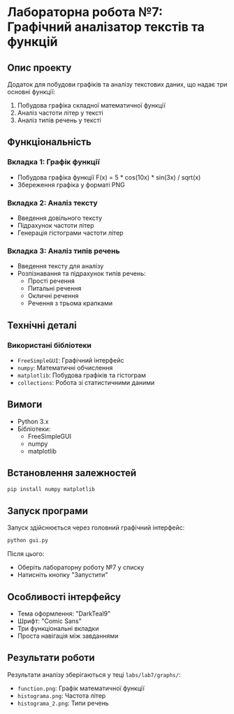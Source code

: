 # Лабораторна робота №7: Графічний аналізатор текстів та функцій

## Опис проекту
Додаток для побудови графіків та аналізу текстових даних, що надає три основні функції:
1. Побудова графіка складної математичної функції
2. Аналіз частоти літер у тексті
3. Аналіз типів речень у тексті

## Функціональність
### Вкладка 1: Графік функції
- Побудова графіка функції F(x) = 5 * cos(10x) * sin(3x) / sqrt(x)
- Збереження графіка у форматі PNG

### Вкладка 2: Аналіз тексту
- Введення довільного тексту
- Підрахунок частоти літер
- Генерація гістограми частоти літер

### Вкладка 3: Аналіз типів речень
- Введення тексту для аналізу
- Розпізнавання та підрахунок типів речень:
  - Прості речення
  - Питальні речення
  - Окличні речення
  - Речення з трьома крапками

## Технічні деталі
### Використані бібліотеки
- `FreeSimpleGUI`: Графічний інтерфейс
- `numpy`: Математичні обчислення
- `matplotlib`: Побудова графіків та гістограм
- `collections`: Робота зі статистичними даними

## Вимоги
- Python 3.x
- Бібліотеки:
  - FreeSimpleGUI
  - numpy
  - matplotlib

## Встановлення залежностей
```bash
pip install numpy matplotlib
```

## Запуск програми
Запуск здійснюється через головний графічний інтерфейс:

```bash
python gui.py
```

Після цього:
- Оберіть лабораторну роботу №7 у списку
- Натисніть кнопку "Запустити"

## Особливості інтерфейсу
- Тема оформлення: "DarkTeal9"
- Шрифт: "Comic Sans"
- Три функціональні вкладки
- Проста навігація між завданнями

## Результати роботи
Результати аналізу зберігаються у теці `labs/lab7/graphs/`:
- `function.png`: Графік математичної функції
- `histograma.png`: Частота літер
- `histograma_2.png`: Типи речень
